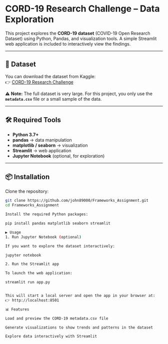 # CORD-19 Research Challenge – Data Exploration

This project explores the **CORD-19 dataset** (COVID-19 Open Research Dataset) using Python, Pandas, and visualization tools. A simple Streamlit web application is included to interactively view the findings.

---

## 📂 Dataset
You can download the dataset from Kaggle:  
👉 [CORD-19 Research Challenge](https://www.kaggle.com/allen-institute-for-ai/CORD-19-research-challenge)

⚠️ **Note:** The full dataset is very large. For this project, you only use the **`metadata.csv`** file or a small sample of the data.

---

## 🛠️ Required Tools
- **Python 3.7+**
- **pandas** → data manipulation
- **matplotlib / seaborn** → visualization
- **Streamlit** → web application
- **Jupyter Notebook** (optional, for exploration)

---

## 📦 Installation
Clone the repository:

```bash
git clone https://github.com/john89000/Frameworks_Assignment.git
cd Frameworks_Assignment

Install the required Python packages:

pip install pandas matplotlib seaborn streamlit

▶️ Usage
1. Run Jupyter Notebook (optional)

If you want to explore the dataset interactively:

jupyter notebook

2. Run the Streamlit app

To launch the web application:

streamlit run app.py


This will start a local server and open the app in your browser at:
👉 http://localhost:8501

📊 Features

Load and preview the CORD-19 metadata.csv file

Generate visualizations to show trends and patterns in the dataset

Explore data interactively with Streamlit
